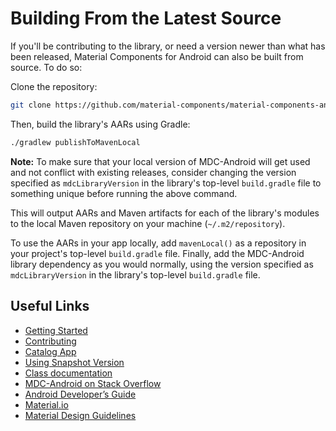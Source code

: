 <!--docs:
title: "Building From Source"
layout: landing
section: docs
path: /docs/building-from-source/
-->

# Building From the Latest Source

If you'll be contributing to the library, or need a version newer than what has
been released, Material Components for Android can also be built from source.
To do so:

Clone the repository:

```sh
git clone https://github.com/material-components/material-components-android.git
```

Then, build the library's AARs using Gradle:

```sh
./gradlew publishToMavenLocal
```

**Note:** To make sure that your local version of MDC-Android will get used and
not conflict with existing releases, consider changing the version specified as
`mdcLibraryVersion` in the library's top-level `build.gradle` file to something
unique before running the above command.

This will output AARs and Maven artifacts for each of the library's modules to
the local Maven repository on your machine (`~/.m2/repository`).

To use the AARs in your app locally, add `mavenLocal()` as a repository in your
project's top-level `build.gradle` file. Finally, add the MDC-Android library
dependency as you would normally, using the version specified as
`mdcLibraryVersion` in the library's top-level `build.gradle` file.

## Useful Links

-   [Getting Started](getting-started.md)
-   [Contributing](contributing.md)
-   [Catalog App](catalog-app.md)
-   [Using Snapshot Version](using-snapshot-version.md)
-   [Class documentation](https://developer.android.com/reference/com.bottombar.navigation.material/classes)
-   [MDC-Android on Stack Overflow](https://www.stackoverflow.com/questions/tagged/material-components+android)
-   [Android Developer’s Guide](https://developer.android.com/training/material/index.html)
-   [Material.io](https://www.material.io)
-   [Material Design Guidelines](https://material.google.com)
